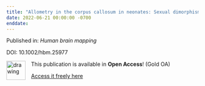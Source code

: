 ```yaml
---
title: "Allometry in the corpus callosum in neonates: Sexual dimorphism."
date: 2022-06-21 00:00:00 -0700
enddate:
---
```


Published in: *Human brain mapping*

DOI: 10.1002/hbm.25977

<img src="https://upload.wikimedia.org/wikipedia/commons/thumb/7/77/Open_Access_logo_PLoS_transparent.svg/800px-Open_Access_logo_PLoS_transparent.svg.png" alt="drawing" width="50" align="left"/> &nbsp;&nbsp;&nbsp;This publication is available in **Open Access**! (Gold OA)

&nbsp;&nbsp;&nbsp;[Access it freely here](https://onlinelibrary.wiley.com/doi/pdfdirect/10.1002/hbm.25977
)

